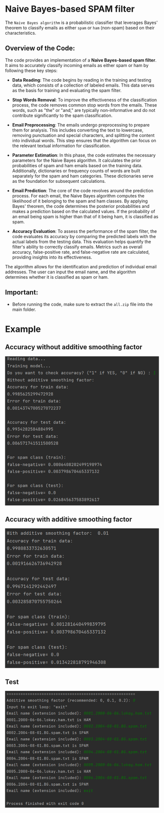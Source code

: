 # Naive Bayes-based SPAM filter

The `Naive Bayes algorithm` is a probabilistic classifier that leverages Bayes' theorem to classify emails as either `spam` or `ham` (non-spam) based on their characteristics.

## Overview of the Code:

The code provides an implementation of a **Naive Bayes-based spam filter**. It aims to accurately classify incoming emails as either spam or ham by following these key steps:

* **Data Reading**: The code begins by reading in the training and testing data, which consists of a collection of labeled emails. This data serves as the basis for training and evaluating the spam filter.

* **Stop Words Removal**: To improve the effectiveness of the classification process, the code removes common stop words from the emails. These words, such as "the" or "and," are typically non-informative and do not contribute significantly to the spam classification.

* **Email Preprocessing**: The emails undergo preprocessing to prepare them for analysis. This includes converting the text to lowercase, removing punctuation and special characters, and splitting the content into individual words. This step ensures that the algorithm can focus on the relevant textual information for classification.

* **Parameter Estimation**: In this phase, the code estimates the necessary parameters for the Naive Bayes algorithm. It calculates the prior probabilities of spam and ham emails based on the training data. Additionally, dictionaries or frequency counts of words are built separately for the spam and ham categories. These dictionaries serve as the foundation for subsequent calculations.

* **Email Prediction**: The core of the code revolves around the prediction process. For each email, the Naive Bayes algorithm computes the likelihood of it belonging to the spam and ham classes. By applying Bayes' theorem, the code determines the posterior probabilities and makes a prediction based on the calculated values. If the probability of an email being spam is higher than that of it being ham, it is classified as spam.

* **Accuracy Evaluation**: To assess the performance of the spam filter, the code evaluates its accuracy by comparing the predicted labels with the actual labels from the testing data. This evaluation helps quantify the filter's ability to correctly classify emails. Metrics such as overall accuracy, false-positive rate, and false-negative rate are calculated, providing insights into its effectiveness.

The algorithm allows for the identification and prediction of individual email addresses. The user can input the email name, and the algorithm determines whether it is classified as spam or ham.

## Important:
* Before running the code, make sure to extract the `all.zip` file into the main folder.

# Example
## Accuracy without additive smoothing factor
![](Images/1.png)

## Accuracy with additive smoothing factor
![](Images/2.png)

## Test
![](Images/3.png)
